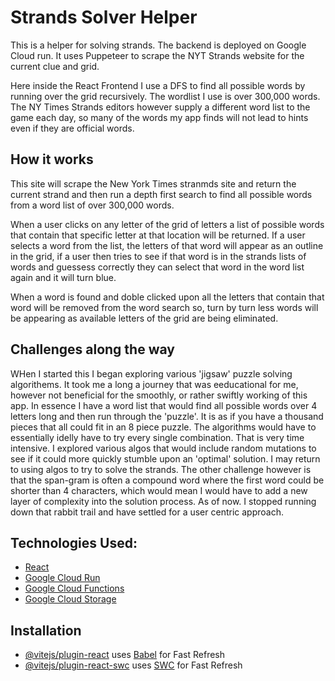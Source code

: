 # Strands Solver Helper

This is a helper for solving strands. The backend is deployed on Google Cloud run. It uses Puppeteer to scrape the NYT Strands website for the current clue and grid.

Here inside the React Frontend I use a DFS to find all possible words by running over the grid recursively. The wordlist I use is over 300,000 words. The NY Times Strands editors however supply a different word list to the game each day, so many of the words my app finds will not lead to hints even if they are official words. 

## How it works
This site will scrape the New York Times stranmds site and return the current strand and then run a depth first search to find all possible words from a word list of over 300,000 words.

When a user clicks on any letter of the grid of letters a list of possible words that contain that specific letter at that location will be returned. If a user selects a word from the list, the letters of that word will appear as an outline in the grid, if a user then tries to see if that word is in the strands lists of words and guessess correctly they can select that word in the word list again and it will turn blue. 

When a word is found and doble clicked upon all the letters that contain that word will be removed from the word search so, turn by turn less words will be appearing as available letters of the grid are being eliminated. 

## Challenges along the way
WHen I started this I began exploring various 'jigsaw' puzzle solving algorithems. It took me a long a journey that was eeducational for me, however not beneficial for the smoothly, or rather swiftly working of this app. In essence I have a word list that would find all possible words over 4 letters long and then run through the 'puzzle'. It is as if you have a thousand pieces that all could fit in an 8 piece puzzle. The algorithms would have to essentially idelly have to try every single combination. That is very time intensive. I explored various algos that would include random mutations to see if it could more quickly stumble upon an 'optimal' solution. I may return to using algos to try to solve the strands. The other challenge however is that the span-gram is often a compound word where the first word could be shorter than 4 characters, which would mean I would have to add a new layer of complexity into the solution process. As of now. I stopped running down that rabbit trail and have settled for a user centric approach.  


## Technologies Used:

- [React](https://reactjs.org/)
- [Google Cloud Run](https://cloud.google.com/run)
- [Google Cloud Functions](https://cloud.google.com/functions)
- [Google Cloud Storage](https://cloud.google.com/storage)

## Installation

- [@vitejs/plugin-react](https://github.com/vitejs/vite-plugin-react/blob/main/packages/plugin-react/README.md) uses [Babel](https://babeljs.io/) for Fast Refresh
- [@vitejs/plugin-react-swc](https://github.com/vitejs/vite-plugin-react-swc) uses [SWC](https://swc.rs/) for Fast Refresh
